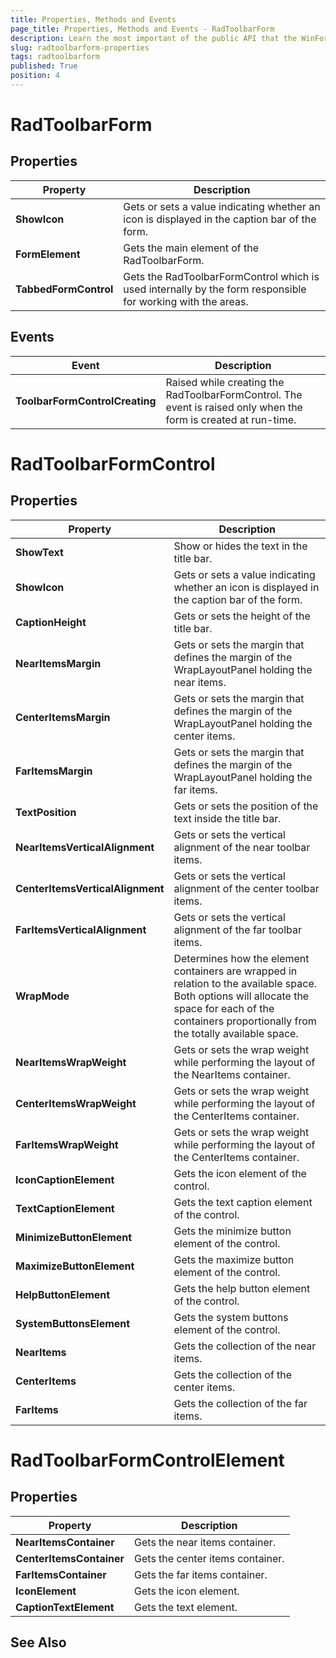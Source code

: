 ```yaml
---
title: Properties, Methods and Events
page_title: Properties, Methods and Events - RadToolbarForm
description: Learn the most important of the public API that the WinForms RadToolbarForm offers.
slug: radtoolbarform-properties
tags: radtoolbarform
published: True
position: 4
---
```


# RadToolbarForm

## Properties

|__Property__|__Description__|
|---|---|
|__ShowIcon__|Gets or sets a value indicating whether an icon is displayed in the caption bar of the form.|
|__FormElement__| Gets the main element of the RadToolbarForm.|
|__TabbedFormControl__| Gets the RadToolbarFormControl which is used internally by the form responsible for working with the areas.|

## Events
|__Event__|__Description__|
|---|---|
|__ToolbarFormControlCreating__|Raised while creating the RadToolbarFormControl. The event is raised only when the form is created at run-time.

# RadToolbarFormControl

## Properties

|Property|Description|
|------|------|
|__ShowText__|Show or hides the text in the title bar.|
|__ShowIcon__|Gets or sets a value indicating whether an icon is displayed in the caption bar of the form.|
|__CaptionHeight__|Gets or sets the height of the title bar.|
|__NearItemsMargin__|Gets or sets the margin that defines the margin of the WrapLayoutPanel holding the near items.|
|__CenterItemsMargin__|Gets or sets the margin that defines the margin of the WrapLayoutPanel holding the center items.|
|__FarItemsMargin__|Gets or sets the margin that defines the margin of the WrapLayoutPanel holding the far items.|
|__TextPosition__|Gets or sets the position of the text inside the title bar.|
|__NearItemsVerticalAlignment__|Gets or sets the vertical alignment of the near toolbar items.|
|__CenterItemsVerticalAlignment__|Gets or sets the vertical alignment of the center toolbar items.|
|__FarItemsVerticalAlignment__|Gets or sets the vertical alignment of the far toolbar items.|
|__WrapMode__|Determines how the element containers are wrapped in relation to the available space. Both options will allocate the space for each of the containers proportionally from the totally available space.|
|__NearItemsWrapWeight__|Gets or sets the wrap weight while performing the layout of the NearItems container.|
|__CenterItemsWrapWeight__|Gets or sets the wrap weight while performing the layout of the CenterItems container.|
|__FarItemsWrapWeight__|Gets or sets the wrap weight while performing the layout of the CenterItems container.|
|__IconCaptionElement__|Gets the icon element of the control.|
|__TextCaptionElement__|Gets the text caption element of the control.|
|__MinimizeButtonElement__|Gets the minimize button element of the control.|
|__MaximizeButtonElement__|Gets the maximize button element of the control.|
|__HelpButtonElement__|Gets the help button element of the control.|
|__SystemButtonsElement__|Gets the system buttons element of the control.|
|__NearItems__|Gets the collection of the near items.|
|__CenterItems__|Gets the collection of the center items.|
|__FarItems__|Gets the collection of the far items.|

# RadToolbarFormControlElement

## Properties
|Property|Description|
|------|------|
|__NearItemsContainer__|Gets the near items container.|
|__CenterItemsContainer__|Gets the center items container.|
|__FarItemsContainer__|Gets the far items container.|
|__IconElement__|Gets the icon element.|
|__CaptionTextElement__|Gets the text element.|

## See Also
